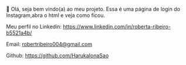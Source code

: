 :wave: Olá, seja bem vindo(a) ao meu projeto.
Essa é uma página de login do Instagram,abra o html e veja como ficou.

Meu perfil no Linkedin: https://www.linkedin.com/in/roberta-ribeiro-b5521a4b/

Email: robertribeiro004@gmail.com

Github: https://github.com/HarukaIonaSao

